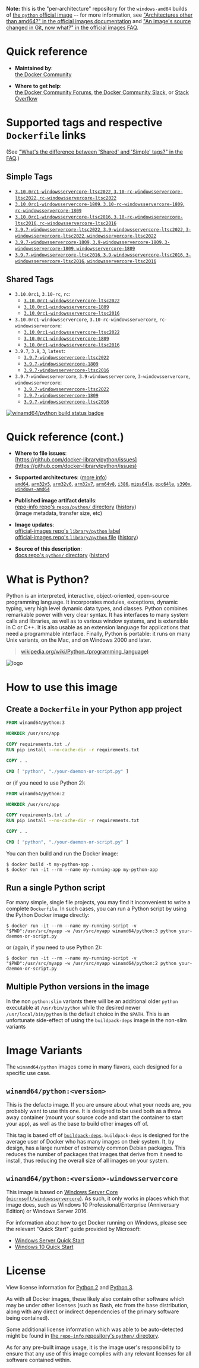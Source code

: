 <!--

********************************************************************************

WARNING:

    DO NOT EDIT "python/README.md"

    IT IS AUTO-GENERATED

    (from the other files in "python/" combined with a set of templates)

********************************************************************************

-->

**Note:** this is the "per-architecture" repository for the `windows-amd64` builds of [the `python` official image](https://hub.docker.com/_/python) -- for more information, see ["Architectures other than amd64?" in the official images documentation](https://github.com/docker-library/official-images#architectures-other-than-amd64) and ["An image's source changed in Git, now what?" in the official images FAQ](https://github.com/docker-library/faq#an-images-source-changed-in-git-now-what).

# Quick reference

-	**Maintained by**:  
	[the Docker Community](https://github.com/docker-library/python)

-	**Where to get help**:  
	[the Docker Community Forums](https://forums.docker.com/), [the Docker Community Slack](https://dockr.ly/slack), or [Stack Overflow](https://stackoverflow.com/search?tab=newest&q=docker)

# Supported tags and respective `Dockerfile` links

(See ["What's the difference between 'Shared' and 'Simple' tags?" in the FAQ](https://github.com/docker-library/faq#whats-the-difference-between-shared-and-simple-tags).)

## Simple Tags

-	[`3.10.0rc1-windowsservercore-ltsc2022`, `3.10-rc-windowsservercore-ltsc2022`, `rc-windowsservercore-ltsc2022`](https://github.com/docker-library/python/blob/daf9e7d25e1e7d7c0f3dde48329b12a7fc3ae15e/3.10-rc/windows/windowsservercore-ltsc2022/Dockerfile)
-	[`3.10.0rc1-windowsservercore-1809`, `3.10-rc-windowsservercore-1809`, `rc-windowsservercore-1809`](https://github.com/docker-library/python/blob/f534df63dae90b4baa08631ee9f1ee2d3ff1d825/3.10-rc/windows/windowsservercore-1809/Dockerfile)
-	[`3.10.0rc1-windowsservercore-ltsc2016`, `3.10-rc-windowsservercore-ltsc2016`, `rc-windowsservercore-ltsc2016`](https://github.com/docker-library/python/blob/f534df63dae90b4baa08631ee9f1ee2d3ff1d825/3.10-rc/windows/windowsservercore-ltsc2016/Dockerfile)
-	[`3.9.7-windowsservercore-ltsc2022`, `3.9-windowsservercore-ltsc2022`, `3-windowsservercore-ltsc2022`, `windowsservercore-ltsc2022`](https://github.com/docker-library/python/blob/5b1611fc4d48f5f9874e98d66656c0d8a92f64ca/3.9/windows/windowsservercore-ltsc2022/Dockerfile)
-	[`3.9.7-windowsservercore-1809`, `3.9-windowsservercore-1809`, `3-windowsservercore-1809`, `windowsservercore-1809`](https://github.com/docker-library/python/blob/bb70f324485b99613b4d1a279aea61e56768243f/3.9/windows/windowsservercore-1809/Dockerfile)
-	[`3.9.7-windowsservercore-ltsc2016`, `3.9-windowsservercore-ltsc2016`, `3-windowsservercore-ltsc2016`, `windowsservercore-ltsc2016`](https://github.com/docker-library/python/blob/bb70f324485b99613b4d1a279aea61e56768243f/3.9/windows/windowsservercore-ltsc2016/Dockerfile)

## Shared Tags

-	`3.10.0rc1`, `3.10-rc`, `rc`:
	-	[`3.10.0rc1-windowsservercore-ltsc2022`](https://github.com/docker-library/python/blob/daf9e7d25e1e7d7c0f3dde48329b12a7fc3ae15e/3.10-rc/windows/windowsservercore-ltsc2022/Dockerfile)
	-	[`3.10.0rc1-windowsservercore-1809`](https://github.com/docker-library/python/blob/f534df63dae90b4baa08631ee9f1ee2d3ff1d825/3.10-rc/windows/windowsservercore-1809/Dockerfile)
	-	[`3.10.0rc1-windowsservercore-ltsc2016`](https://github.com/docker-library/python/blob/f534df63dae90b4baa08631ee9f1ee2d3ff1d825/3.10-rc/windows/windowsservercore-ltsc2016/Dockerfile)
-	`3.10.0rc1-windowsservercore`, `3.10-rc-windowsservercore`, `rc-windowsservercore`:
	-	[`3.10.0rc1-windowsservercore-ltsc2022`](https://github.com/docker-library/python/blob/daf9e7d25e1e7d7c0f3dde48329b12a7fc3ae15e/3.10-rc/windows/windowsservercore-ltsc2022/Dockerfile)
	-	[`3.10.0rc1-windowsservercore-1809`](https://github.com/docker-library/python/blob/f534df63dae90b4baa08631ee9f1ee2d3ff1d825/3.10-rc/windows/windowsservercore-1809/Dockerfile)
	-	[`3.10.0rc1-windowsservercore-ltsc2016`](https://github.com/docker-library/python/blob/f534df63dae90b4baa08631ee9f1ee2d3ff1d825/3.10-rc/windows/windowsservercore-ltsc2016/Dockerfile)
-	`3.9.7`, `3.9`, `3`, `latest`:
	-	[`3.9.7-windowsservercore-ltsc2022`](https://github.com/docker-library/python/blob/5b1611fc4d48f5f9874e98d66656c0d8a92f64ca/3.9/windows/windowsservercore-ltsc2022/Dockerfile)
	-	[`3.9.7-windowsservercore-1809`](https://github.com/docker-library/python/blob/bb70f324485b99613b4d1a279aea61e56768243f/3.9/windows/windowsservercore-1809/Dockerfile)
	-	[`3.9.7-windowsservercore-ltsc2016`](https://github.com/docker-library/python/blob/bb70f324485b99613b4d1a279aea61e56768243f/3.9/windows/windowsservercore-ltsc2016/Dockerfile)
-	`3.9.7-windowsservercore`, `3.9-windowsservercore`, `3-windowsservercore`, `windowsservercore`:
	-	[`3.9.7-windowsservercore-ltsc2022`](https://github.com/docker-library/python/blob/5b1611fc4d48f5f9874e98d66656c0d8a92f64ca/3.9/windows/windowsservercore-ltsc2022/Dockerfile)
	-	[`3.9.7-windowsservercore-1809`](https://github.com/docker-library/python/blob/bb70f324485b99613b4d1a279aea61e56768243f/3.9/windows/windowsservercore-1809/Dockerfile)
	-	[`3.9.7-windowsservercore-ltsc2016`](https://github.com/docker-library/python/blob/bb70f324485b99613b4d1a279aea61e56768243f/3.9/windows/windowsservercore-ltsc2016/Dockerfile)

[![winamd64/python build status badge](https://img.shields.io/jenkins/s/https/doi-janky.infosiftr.net/job/multiarch/job/windows-amd64/job/python.svg?label=winamd64/python%20%20build%20job)](https://doi-janky.infosiftr.net/job/multiarch/job/windows-amd64/job/python/)

# Quick reference (cont.)

-	**Where to file issues**:  
	[https://github.com/docker-library/python/issues](https://github.com/docker-library/python/issues)

-	**Supported architectures**: ([more info](https://github.com/docker-library/official-images#architectures-other-than-amd64))  
	[`amd64`](https://hub.docker.com/r/amd64/python/), [`arm32v5`](https://hub.docker.com/r/arm32v5/python/), [`arm32v6`](https://hub.docker.com/r/arm32v6/python/), [`arm32v7`](https://hub.docker.com/r/arm32v7/python/), [`arm64v8`](https://hub.docker.com/r/arm64v8/python/), [`i386`](https://hub.docker.com/r/i386/python/), [`mips64le`](https://hub.docker.com/r/mips64le/python/), [`ppc64le`](https://hub.docker.com/r/ppc64le/python/), [`s390x`](https://hub.docker.com/r/s390x/python/), [`windows-amd64`](https://hub.docker.com/r/winamd64/python/)

-	**Published image artifact details**:  
	[repo-info repo's `repos/python/` directory](https://github.com/docker-library/repo-info/blob/master/repos/python) ([history](https://github.com/docker-library/repo-info/commits/master/repos/python))  
	(image metadata, transfer size, etc)

-	**Image updates**:  
	[official-images repo's `library/python` label](https://github.com/docker-library/official-images/issues?q=label%3Alibrary%2Fpython)  
	[official-images repo's `library/python` file](https://github.com/docker-library/official-images/blob/master/library/python) ([history](https://github.com/docker-library/official-images/commits/master/library/python))

-	**Source of this description**:  
	[docs repo's `python/` directory](https://github.com/docker-library/docs/tree/master/python) ([history](https://github.com/docker-library/docs/commits/master/python))

# What is Python?

Python is an interpreted, interactive, object-oriented, open-source programming language. It incorporates modules, exceptions, dynamic typing, very high level dynamic data types, and classes. Python combines remarkable power with very clear syntax. It has interfaces to many system calls and libraries, as well as to various window systems, and is extensible in C or C++. It is also usable as an extension language for applications that need a programmable interface. Finally, Python is portable: it runs on many Unix variants, on the Mac, and on Windows 2000 and later.

> [wikipedia.org/wiki/Python_(programming_language)](https://en.wikipedia.org/wiki/Python_%28programming_language%29)

![logo](https://raw.githubusercontent.com/docker-library/docs/01c12653951b2fe592c1f93a13b4e289ada0e3a1/python/logo.png)

# How to use this image

## Create a `Dockerfile` in your Python app project

```dockerfile
FROM winamd64/python:3

WORKDIR /usr/src/app

COPY requirements.txt ./
RUN pip install --no-cache-dir -r requirements.txt

COPY . .

CMD [ "python", "./your-daemon-or-script.py" ]
```

or (if you need to use Python 2):

```dockerfile
FROM winamd64/python:2

WORKDIR /usr/src/app

COPY requirements.txt ./
RUN pip install --no-cache-dir -r requirements.txt

COPY . .

CMD [ "python", "./your-daemon-or-script.py" ]
```

You can then build and run the Docker image:

```console
$ docker build -t my-python-app .
$ docker run -it --rm --name my-running-app my-python-app
```

## Run a single Python script

For many simple, single file projects, you may find it inconvenient to write a complete `Dockerfile`. In such cases, you can run a Python script by using the Python Docker image directly:

```console
$ docker run -it --rm --name my-running-script -v "$PWD":/usr/src/myapp -w /usr/src/myapp winamd64/python:3 python your-daemon-or-script.py
```

or (again, if you need to use Python 2):

```console
$ docker run -it --rm --name my-running-script -v "$PWD":/usr/src/myapp -w /usr/src/myapp winamd64/python:2 python your-daemon-or-script.py
```

## Multiple Python versions in the image

In the non `python:slim` variants there will be an additional older `python` executable at `/usr/bin/python` while the desired newer `/usr/local/bin/python` is the default choice in the `$PATH`. This is an unfortunate side-effect of using the `buildpack-deps` image in the non-slim variants

# Image Variants

The `winamd64/python` images come in many flavors, each designed for a specific use case.

## `winamd64/python:<version>`

This is the defacto image. If you are unsure about what your needs are, you probably want to use this one. It is designed to be used both as a throw away container (mount your source code and start the container to start your app), as well as the base to build other images off of.

This tag is based off of [`buildpack-deps`](https://hub.docker.com/_/buildpack-deps/). `buildpack-deps` is designed for the average user of Docker who has many images on their system. It, by design, has a large number of extremely common Debian packages. This reduces the number of packages that images that derive from it need to install, thus reducing the overall size of all images on your system.

## `winamd64/python:<version>-windowsservercore`

This image is based on [Windows Server Core (`microsoft/windowsservercore`)](https://hub.docker.com/r/microsoft/windowsservercore/). As such, it only works in places which that image does, such as Windows 10 Professional/Enterprise (Anniversary Edition) or Windows Server 2016.

For information about how to get Docker running on Windows, please see the relevant "Quick Start" guide provided by Microsoft:

-	[Windows Server Quick Start](https://msdn.microsoft.com/en-us/virtualization/windowscontainers/quick_start/quick_start_windows_server)
-	[Windows 10 Quick Start](https://msdn.microsoft.com/en-us/virtualization/windowscontainers/quick_start/quick_start_windows_10)

# License

View license information for [Python 2](https://docs.python.org/2/license.html) and [Python 3](https://docs.python.org/3/license.html).

As with all Docker images, these likely also contain other software which may be under other licenses (such as Bash, etc from the base distribution, along with any direct or indirect dependencies of the primary software being contained).

Some additional license information which was able to be auto-detected might be found in [the `repo-info` repository's `python/` directory](https://github.com/docker-library/repo-info/tree/master/repos/python).

As for any pre-built image usage, it is the image user's responsibility to ensure that any use of this image complies with any relevant licenses for all software contained within.
